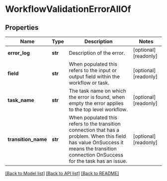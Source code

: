 # WorkflowValidationErrorAllOf

## Properties
Name | Type | Description | Notes
------------ | ------------- | ------------- | -------------
**error_log** | **str** | Description of the error.   | [optional] [readonly] 
**field** | **str** | When populated this refers to the input or output field within the workflow or task.   | [optional] [readonly] 
**task_name** | **str** | The task name on which the error is found, when empty the error applies to the top level workflow.   | [optional] [readonly] 
**transition_name** | **str** | When populated this refers to the transition connection that has a problem. When this field has value OnSuccess it means the transition connection OnSuccess for the task has an issue.    | [optional] [readonly] 

[[Back to Model list]](../README.md#documentation-for-models) [[Back to API list]](../README.md#documentation-for-api-endpoints) [[Back to README]](../README.md)


